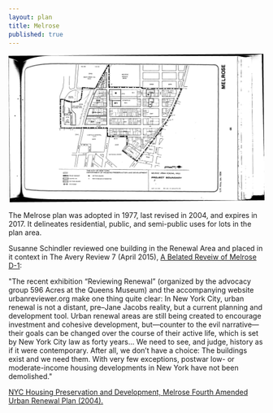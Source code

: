 ```yaml
---
layout: plan
title: Melrose
published: true
---
```


![Melrose in the Atlas of Urban Renewal](Melrose.jpg)

The Melrose plan was adopted in 1977, last revised in 2004, and expires in 2017. It delineates residential, public, and semi-public uses for lots in the plan area.

Susanne Schindler reviewed one building in the Renewal Area and placed in it context in The Avery Review 7 (April 2015), [A Belated Reveiw of Melrose D-1](http://averyreview.com/issues/7/melrose-d-1):

"The recent exhibition “Reviewing Renewal” (organized by the advocacy group 596 Acres at the Queens Museum) and the accompanying website urbanreviewer.org make one thing quite clear: In New York City, urban renewal is not a distant, pre–Jane Jacobs reality, but a current planning and development tool. Urban renewal areas are still being created to encourage investment and cohesive development, but—counter to the evil narrative—their goals can be changed over the course of their active life, which is set by New York City law as forty years... We need to see, and judge, history as if it were contemporary. After all, we don’t have a choice: The buildings exist and we need them. With very few exceptions, postwar low- or moderate-income housing developments in New York have not been demolished." 

[NYC Housing Preservation and Development, Melrose Fourth Amended Urban Renewal Plan (2004).](https://www.nyc.gov/assets/hpd/downloads/pdfs/services/melrose-fourth-amended-urp.pdf)
